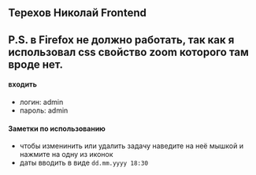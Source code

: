 ## Терехов Николай Frontend

## P.S. в Firefox не должно работать, так как я использовал css свойство zoom которого там вроде нет.

#### входить
- логин: admin
- пароль: admin

#### Заметки по использованию
- чтобы изменинить или удалить задачу наведите на неё мышкой и нажмите на одну из иконок
- даты вводить в виде `dd.mm.yyyy 18:30`

